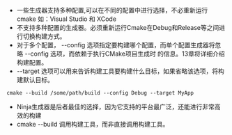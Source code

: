 * 一些生成器支持多种配置,可以在不同的配置中进行选择，不必重新运行cmake
如：Visual Studio 和 XCode  
* 不支持多种配置的生成器。必须重新运行Cmake在Debug和Release等之间进行切换构建方式。
* 对于多个配置， --config 选项指定要构建哪个配置，而单个配置生成器将忽略 --config 选项，而依赖于执行CMake项目生成时
  的信息。13章将详细介绍构建配置。
* --target 选项可以用来告诉构建工具要构建什么目标，如果省略该选项，将构建默认目标。
```shell
cmake --build /some/path/build --config Debug --target MyApp
```
* Ninja生成器是后者最佳的选择，因为它支持的平台最广泛，还能进行非常高效的构建
* cmake --build 调用构建工具，而非直接调用构建工具。